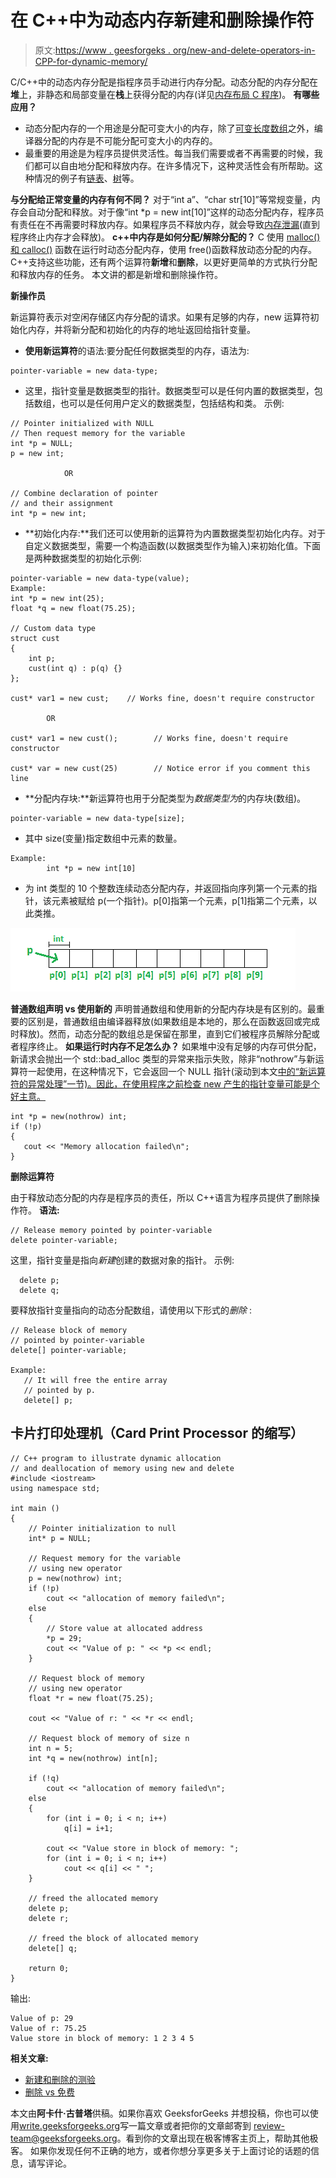 # 在 C++中为动态内存新建和删除操作符

> 原文:[https://www . geesforgeks . org/new-and-delete-operators-in-CPP-for-dynamic-memory/](https://www.geeksforgeeks.org/new-and-delete-operators-in-cpp-for-dynamic-memory/)

C/C++中的动态内存分配是指程序员手动进行内存分配。动态分配的内存分配在**堆**上，非静态和局部变量在**栈**上获得分配的内存(详见[内存布局 C 程序](https://www.geeksforgeeks.org/memory-layout-of-c-program/))。
**有哪些应用？**

*   动态分配内存的一个用途是分配可变大小的内存，除了[可变长度数组](https://www.geeksforgeeks.org/variable-length-arrays-in-c-and-c/)之外，编译器分配的内存是不可能分配可变大小的内存的。
*   最重要的用途是为程序员提供灵活性。每当我们需要或者不再需要的时候，我们都可以自由地分配和释放内存。在许多情况下，这种灵活性会有所帮助。这种情况的例子有[链表](https://www.geeksforgeeks.org/data-structures/linked-list/)、[树](https://www.geeksforgeeks.org/binary-tree-2/)等。

**与分配给正常变量的内存有何不同？**
对于“int a”、“char str[10]”等常规变量，内存会自动分配和释放。对于像“int *p = new int[10]”这样的动态分配内存，程序员有责任在不再需要时释放内存。如果程序员不释放内存，就会导致[内存泄漏](https://www.geeksforgeeks.org/what-is-memory-leak-how-can-we-avoid/)(直到程序终止内存才会释放)。
**c++中内存是如何分配/解除分配的？**
C 使用 [malloc()和 calloc()](https://www.geeksforgeeks.org/calloc-versus-malloc/) 函数在运行时动态分配内存，使用 free()函数释放动态分配的内存。C++支持这些功能，还有两个运算符**新增**和**删除**，以更好更简单的方式执行分配和释放内存的任务。
本文讲的都是新增和删除操作符。

**新操作员**

新运算符表示对空闲存储区内存分配的请求。如果有足够的内存，new 运算符初始化内存，并将新分配和初始化的内存的地址返回给指针变量。

*   **使用新运算符**的语法:要分配任何数据类型的内存，语法为:

```
pointer-variable = new data-type;
```

*   这里，指针变量是数据类型的指针。数据类型可以是任何内置的数据类型，包括数组，也可以是任何用户定义的数据类型，包括结构和类。
    示例:

```
// Pointer initialized with NULL
// Then request memory for the variable
int *p = NULL; 
p = new int;   

            OR

// Combine declaration of pointer 
// and their assignment
int *p = new int; 
```

*   **初始化内存:**我们还可以使用新的运算符为内置数据类型初始化内存。对于自定义数据类型，需要一个构造函数(以数据类型作为输入)来初始化值。下面是两种数据类型的初始化示例:

```
pointer-variable = new data-type(value);
Example:
int *p = new int(25);
float *q = new float(75.25);

// Custom data type
struct cust
{
    int p;
    cust(int q) : p(q) {}
};

cust* var1 = new cust;    // Works fine, doesn't require constructor

        OR

cust* var1 = new cust();        // Works fine, doesn't require constructor

cust* var = new cust(25)        // Notice error if you comment this line
```

*   **分配内存块:**新运算符也用于分配类型为*数据类型为*的内存块(数组)。

```
pointer-variable = new data-type[size];
```

*   其中 size(变量)指定数组中元素的数量。

```
Example:
        int *p = new int[10]
```

*   为 int 类型的 10 个整数连续动态分配内存，并返回指向序列第一个元素的指针，该元素被赋给 p(一个指针)。p[0]指第一个元素，p[1]指第二个元素，以此类推。

![dynamic](img/7bb22980fab99d28285a8595ace5618c.png)

**普通数组声明 vs 使用新的**
声明普通数组和使用新的分配内存块是有区别的。最重要的区别是，普通数组由编译器释放(如果数组是本地的，那么在函数返回或完成时释放)。然而，动态分配的数组总是保留在那里，直到它们被程序员解除分配或者程序终止。
**如果运行时内存不足怎么办？**
如果堆中没有足够的内存可供分配，新请求会抛出一个 std::bad_alloc 类型的异常来指示失败，除非“nothrow”与新运算符一起使用，在这种情况下，它会返回一个 NULL 指针(滚动到本文[中的“新运算符的异常处理”一节)。因此，在使用程序之前检查 new 产生的指针变量可能是个好主意。](https://aticleworld.com/dynamic-memory-and-new-operator-c/) 

```
int *p = new(nothrow) int;
if (!p)
{
   cout << "Memory allocation failed\n";
}
```

**删除运算符**

由于释放动态分配的内存是程序员的责任，所以 C++语言为程序员提供了删除操作符。
**语法:**

```
// Release memory pointed by pointer-variable
delete pointer-variable;  
```

这里，指针变量是指向*新建*创建的数据对象的指针。
示例:

```
  delete p;
  delete q;
```

要释放指针变量指向的动态分配数组，请使用以下形式的*删除* :

```
// Release block of memory 
// pointed by pointer-variable
delete[] pointer-variable;  

Example:
   // It will free the entire array
   // pointed by p.
   delete[] p;
```

## 卡片打印处理机（Card Print Processor 的缩写）

```
// C++ program to illustrate dynamic allocation
// and deallocation of memory using new and delete
#include <iostream>
using namespace std;

int main ()
{
    // Pointer initialization to null
    int* p = NULL;

    // Request memory for the variable
    // using new operator
    p = new(nothrow) int;
    if (!p)
        cout << "allocation of memory failed\n";
    else
    {
        // Store value at allocated address
        *p = 29;
        cout << "Value of p: " << *p << endl;
    }

    // Request block of memory
    // using new operator
    float *r = new float(75.25);

    cout << "Value of r: " << *r << endl;

    // Request block of memory of size n
    int n = 5;
    int *q = new(nothrow) int[n];

    if (!q)
        cout << "allocation of memory failed\n";
    else
    {
        for (int i = 0; i < n; i++)
            q[i] = i+1;

        cout << "Value store in block of memory: ";
        for (int i = 0; i < n; i++)
            cout << q[i] << " ";
    }

    // freed the allocated memory
    delete p;
    delete r;

    // freed the block of allocated memory
    delete[] q;

    return 0;
}
```

输出:

```
Value of p: 29
Value of r: 75.25
Value store in block of memory: 1 2 3 4 5 
```

**相关文章:**

*   [新建和删除的测验](https://www.geeksforgeeks.org/c-plus-plus-gq/new-and-delete-gq/)
*   [删除 vs 免费](https://www.geeksforgeeks.org/g-fact-30/)

本文由**阿卡什·古普塔**供稿。如果你喜欢 GeeksforGeeks 并想投稿，你也可以使用[write.geeksforgeeks.org](https://write.geeksforgeeks.org)写一篇文章或者把你的文章邮寄到 review-team@geeksforgeeks.org。看到你的文章出现在极客博客主页上，帮助其他极客。
如果你发现任何不正确的地方，或者你想分享更多关于上面讨论的话题的信息，请写评论。